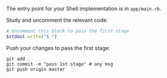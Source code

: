 The entry point for your Shell implementation is in `app/main.rb`.

Study and uncomment the relevant code: 

```ruby
# Uncomment this block to pass the first stage
$stdout.write("$ ")
```

Push your changes to pass the first stage:

```
git add .
git commit -m "pass 1st stage" # any msg
git push origin master
```
